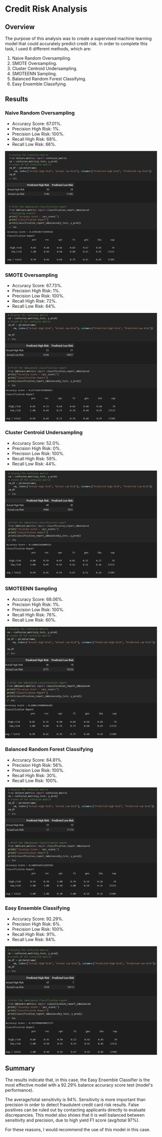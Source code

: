 # Credit Risk Analysis

## Overview

The purpose of this analysis was to create a supervised machine learning model that could accurately predict credit risk. In order to complete this task, I used 6 different methods, which are:

1. Naive Random Oversampling.
2. SMOTE Oversampling.
3. Cluster Centroid Undersampling.
4. SMOTEENN Sampling.
5. Balanced Random Forest Classifying.
6. Easy Ensemble Classifying.

## Results

### Naive Random Oversampling

* Accuracy Score: 67.01%.
* Precision High Risk: 1%.
* Precision Low Risk: 100%.
* Recall High Risk: 68%.
* Recall Low Risk: 66%.

![NaiveRandomOversampling](/pics/NaiveRandomOversampling.PNG)

### SMOTE Oversampling

* Accuracy Score: 67.73%.
* Precision High Risk: 1%.
* Precision Low Risk: 100%.
* Recall High Risk: 72%.
* Recall Low Risk: 64%.

![smoteOversampling](/pics/smoteOversampling.PNG)

### Cluster Centroid Undersampling

* Accuracy Score: 52.0%.
* Precision High Risk: 0%.
* Precision Low Risk: 100%.
* Recall High Risk: 59%.
* Recall Low Risk: 44%.

![undersampling](/pics/undersampling.PNG)

### SMOTEENN Sampling

* Accuracy Score: 68.06%.
* Precision High Risk: 1%.
* Precision Low Risk: 100%.
* Recall High Risk: 76%.
* Recall Low Risk: 60%.

![smoteennCombination](/pics/smoteennCombination.PNG)

### Balanced Random Forest Classifying

* Accuracy Score: 64.81%.
* Precision High Risk: 56%.
* Precision Low Risk: 100%.
* Recall High Risk: 30%.
* Recall Low Risk: 100%.

![randomForest](pics/randomForest.PNG)

### Easy Ensemble Classifying

* Accuracy Score: 92.29%.
* Precision High Risk: 6%.
* Precision Low Risk: 100%.
* Recall High Risk: 91%.
* Recall Low Risk: 94%.

![ensemble](/pics/ensemble.PNG)

## Summary

The results indicate that, in this case, the Easy Ensemble Classifier is the most effective model with a 92.29% balance accuracy score test (model's performance).

The average/total sensitivity is 94%. Sensitivity is more important than precision in order to detect fraudulent credit card risk results. False positives can be ruled out by contacting applicants directly to evaluate discrepancies. This model also shows that it is well balanced between sensitivity and precision, due to high yield F1 score (avg/total 97%).

For these reasons, I would recommend the use of this model in this case.